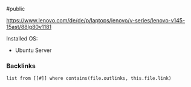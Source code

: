 #public 

https://www.lenovo.com/de/de/p/laptops/lenovo/v-series/lenovo-v145-15ast/88lg80v1181

Installed OS:
- Ubuntu Server


### Backlinks
```dataview 
list from [[#]] where contains(file.outlinks, this.file.link)
```

